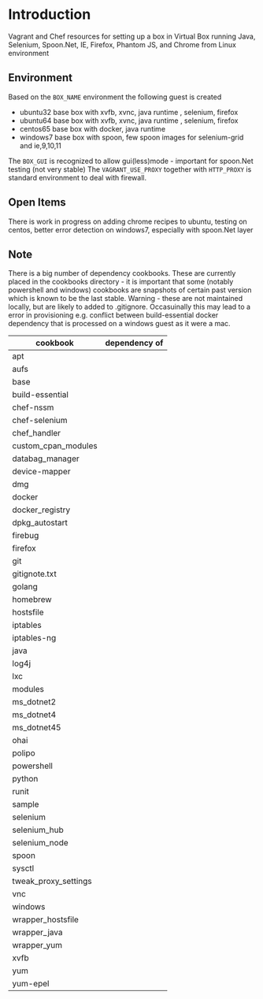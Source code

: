 # Introduction

Vagrant and Chef resources for setting up a box in Virtual Box running Java, Selenium, Spoon.Net, IE, Firefox, Phantom JS, and Chrome from Linux environment



## Environment 
Based on the `BOX_NAME` environment the following guest is created 

 - ubuntu32 
      base box with xvfb, xvnc, java runtime , selenium, firefox
 - ubuntu64
      base box with xvfb, xvnc, java runtime , selenium, firefox
 - centos65
      base box with docker, java runtime 
 - windows7
      base box with spoon, few spoon images  for selenium-grid and ie,9,10,11

The `BOX_GUI` is recognized to allow gui(less)mode  - important for spoon.Net testing (not very stable)
The `VAGRANT_USE_PROXY` together with `HTTP_PROXY` is standard environment to deal with firewall. 

## Open Items 
There is work in progress on adding chrome recipes to ubuntu, testing on centos, better error detection on windows7, especially  with spoon.Net layer

## Note 
There is a big number of dependency cookbooks. These are currently placed in the cookbooks directory - it is important that some (notably powershell and windows) cookbooks are snapshots of certain past version which is known to be the last stable. Warning - these are not maintained locally, but are likely to added to .gitignore. Occasuinally this may lead to a error in provisioning e.g. conflict between build-essential docker dependency that is processed on a windows guest as it were a mac.

|cookbook|dependency of 
| -------|:-------------:|
|apt
|aufs
|base
|build-essential
|chef-nssm
|chef-selenium
|chef_handler
|custom_cpan_modules
|databag_manager
|device-mapper
|dmg
|docker
|docker_registry
|dpkg_autostart
|firebug
|firefox
|git
|gitignote.txt
|golang
|homebrew
|hostsfile
|iptables
|iptables-ng
|java
|log4j
|lxc
|modules
|ms_dotnet2
|ms_dotnet4
|ms_dotnet45
|ohai
|polipo
|powershell
|python
|runit
|sample
|selenium
|selenium_hub
|selenium_node
|spoon
|sysctl
|tweak_proxy_settings
|vnc
|windows
|wrapper_hostsfile
|wrapper_java
|wrapper_yum
|xvfb
|yum
|yum-epel

